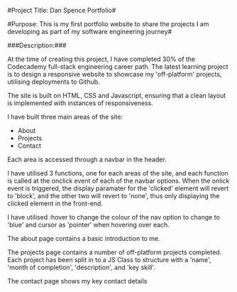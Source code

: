 #Project Title: Dan Spence Portfolio#

#Purpose: This is my first portfolio website to share the projects I am developing as part of my software engineering journey#

###Description:###

At the time of creating this project, I have completed 30% of the Codecademy full-stack engineering career path. The latest learning project is to design a responsive website to showcase my 'off-platform' projects, utilising deployments to Github.

The site is built on HTML, CSS and Javascript, ensuring that a clean layout is implemented with instances of responsiveness.

I have built three main areas of the site:
- About
- Projects
- Contact

Each area is accessed through a navbar in the header.

I have utilised 3 functions, one for each areas of the site, and each function is called at the onclick event of each of the navbar options. When the onlick event is triggered, the display paramater for the 'clicked' element will revert to 'block', and the other two will revert to 'none', thus only displaying the clicked element in the front-end.

I have utilised :hover to change the colour of the nav option to change to 'blue' and cursor as 'pointer' when hovering over each.

The about page contains a basic introduction to me.

The projects page contains a number of off-platform projects completed. Each project has been split in to a JS Class to structure with a 'name', 'month of completion', 'description', and 'key skill'. 

The contact page shows my key contact details